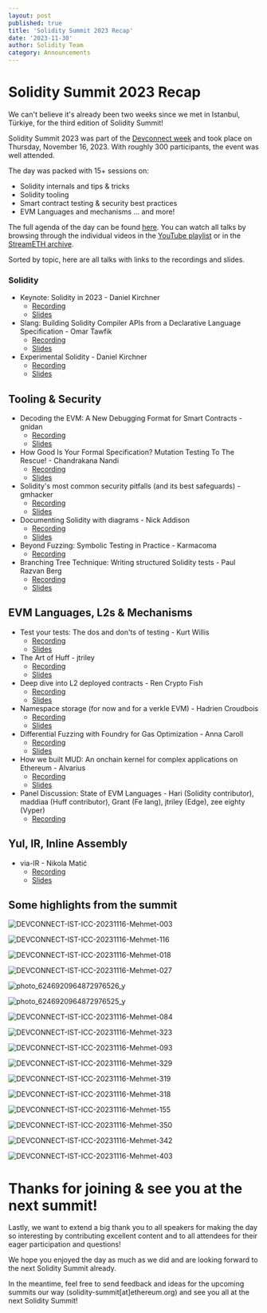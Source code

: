 ```yaml
---
layout: post
published: true
title: 'Solidity Summit 2023 Recap'
date: '2023-11-30'
author: Solidity Team
category: Announcements
---
```


# Solidity Summit 2023 Recap

We can't believe it's already been two weeks since we met in Istanbul, Türkiye, for the third edition of Solidity Summit!

Solidity Summit 2023 was part of the [Devconnect week](https://devconnect.org/) and took place on Thursday, November 16, 2023. With roughly 300 participants, the event was well attended.

The day was packed with 15+ sessions on:

- Solidity internals and tips & tricks
- Solidity tooling
- Smart contract testing & security best practices
- EVM Languages and mechanisms
... and more!

The full agenda of the day can be found [here](https://soliditylang.org/summit/). You can watch all talks by browsing through the individual videos in the [YouTube playlist](https://youtube.com/playlist?list=PLX8x7Zj6VeznJuVkZtRyKwseJdrr4mNsE&si=0j2Nr6x1UKu6A-MU) or in the [StreamETH archive](https://app.streameth.org/devconnect/solidity_summit/archive).

Sorted by topic, here are all talks with links to the recordings and slides.

### Solidity 

- Keynote: Solidity in 2023 - Daniel Kirchner
    - [Recording](https://www.youtube.com/watch?v=ngOIcYDdwvk&list=PLX8x7Zj6VeznJuVkZtRyKwseJdrr4mNsE&index=2)
    - [Slides](https://docs.google.com/presentation/d/1niz1wgjqC-pX0rOEaVXpsnI2Pl_ng16l/edit?usp=drive_link&ouid=105241612343296292788&rtpof=true&sd=true)
- Slang: Building Solidity Compiler APIs from a Declarative Language Specification - Omar Tawfik
    - [Recording](https://www.youtube.com/watch?v=OSeGhZlnz3Q&list=PLX8x7Zj6VeznJuVkZtRyKwseJdrr4mNsE&index=15)
    - [Slides](https://docs.google.com/presentation/d/1YRVobjHqBjE2HMjJPqUpZdQk3keyoubv/edit?usp=drive_link&ouid=105241612343296292788&rtpof=true&sd=true)
- Experimental Solidity - Daniel Kirchner
    - [Recording](https://www.youtube.com/watch?v=jX5VJ4wcJXM&list=PLX8x7Zj6VeznJuVkZtRyKwseJdrr4mNsE&index=17)
    - [Slides](https://docs.google.com/presentation/d/1Xx6CAWoAX8-8J8X_GfHPkGc4EvZjyhWi/edit?usp=drive_link&ouid=105241612343296292788&rtpof=true&sd=true)

## Tooling & Security

- Decoding the EVM: A New Debugging Format for Smart Contracts - gnidan
    - [Recording](https://www.youtube.com/watch?v=Qe3e3yg3S2A&list=PLX8x7Zj6VeznJuVkZtRyKwseJdrr4mNsE&index=3)
    - [Slides](https://docs.google.com/presentation/d/1uX-cp8gD1FaWHFKLoODxKV-QvMJTxKCN/edit?usp=drive_link&ouid=105241612343296292788&rtpof=true&sd=true)
- How Good Is Your Formal Specification? Mutation Testing To The Rescue! - Chandrakana Nandi
    - [Recording](https://www.youtube.com/watch?v=g3dxF7XfBWk&list=PLX8x7Zj6VeznJuVkZtRyKwseJdrr4mNsE&index=5)
    - [Slides](https://docs.google.com/presentation/d/15x46mKmXrv_zFGp6I5VYf7PaW-UTT1Px/edit?usp=drive_link&ouid=105241612343296292788&rtpof=true&sd=true)
- Solidity's most common security pitfalls (and its best safeguards) - gmhacker
    - [Recording](https://www.youtube.com/watch?v=e1W639-fdZw&list=PLX8x7Zj6VeznJuVkZtRyKwseJdrr4mNsE&index=8)
    - [Slides](https://docs.google.com/presentation/d/1tU75RSto5Ta7jpFRkjHIrsjBDZ3KmJcz/edit?usp=drive_link&ouid=105241612343296292788&rtpof=true&sd=true)
- Documenting Solidity with diagrams - Nick Addison
    - [Recording](https://www.youtube.com/watch?v=NAbTnPiVFWY&list=PLX8x7Zj6VeznJuVkZtRyKwseJdrr4mNsE&index=10)
    - [Slides](https://docs.google.com/presentation/d/1d5q1_phApORhdF9MlicQUxu725qH-Sem/edit?usp=drive_link&ouid=105241612343296292788&rtpof=true&sd=true)
- Beyond Fuzzing: Symbolic Testing in Practice - Karmacoma
    - [Recording](https://www.youtube.com/watch?v=GFCjG5KOetM&list=PLX8x7Zj6VeznJuVkZtRyKwseJdrr4mNsE&index=13)
- Branching Tree Technique: Writing structured Solidity tests - Paul Razvan Berg
    - [Recording](https://www.youtube.com/watch?v=0-EmbNVgFA4&list=PLX8x7Zj6VeznJuVkZtRyKwseJdrr4mNsE&index=14)
    - [Slides](https://prberg.com/presentations/solidity-summit-2023/)

## EVM Languages, L2s & Mechanisms

- Test your tests: The dos and don'ts of testing - Kurt Willis
    - [Recording](https://www.youtube.com/watch?v=7TcnUZGuk_s&list=PLX8x7Zj6VeznJuVkZtRyKwseJdrr4mNsE&index=6)
    - [Slides](https://docs.google.com/presentation/d/1uNdQbJVTKcNgK8pfw0SwdV3iRmsC4OWx/edit?usp=drive_link&ouid=105241612343296292788&rtpof=true&sd=true)
- The Art of Huff - jtriley
    - [Recording](https://www.youtube.com/watch?v=FxsQE6uJKI0&list=PLX8x7Zj6VeznJuVkZtRyKwseJdrr4mNsE&index=7)
    - [Slides](https://docs.google.com/presentation/d/1-TAgs3DJDEDaVDRWbWFQLhSm1MGBh0YD/edit?usp=drive_link&ouid=105241612343296292788&rtpof=true&sd=true)
- Deep dive into L2 deployed contracts - Ren Crypto Fish
    - [Recording](https://www.youtube.com/watch?v=tj-K5MoOJ7Y&list=PLX8x7Zj6VeznJuVkZtRyKwseJdrr4mNsE&index=9)
    - [Slides](https://docs.google.com/presentation/d/1zM0OcAfNYoseTxJ1wHQyHVe6I2g6any4/edit#slide=id.p1)
- Namespace storage (for now and for a verkle EVM) - Hadrien Croudbois
    - [Recording](https://youtu.be/sAcBfEIxqu8?si=7q8wzaWH6Ey6Yg-j)
    - [Slides](https://docs.google.com/presentation/d/1xyxC5_35phPiH9VrLGHE_T7Kc1WpdpV8/edit?usp=drive_link&ouid=105241612343296292788&rtpof=true&sd=true)
- Differential Fuzzing with Foundry for Gas Optimization - Anna Caroll
    - [Recording](https://youtu.be/wV8xuj-XsjA?si=hTe7LUKGVCjP7swA)
    - [Slides](https://docs.google.com/presentation/d/1fd-ynbDqTbeaC-k3nywNf_ZBSBecyKBK/edit?usp=drive_link&ouid=105241612343296292788&rtpof=true&sd=true)
- How we built MUD: An onchain kernel for complex applications on Ethereum - Alvarius
    - [Recording](https://www.youtube.com/watch?v=gQzZyWw71bo&list=PLX8x7Zj6VeznJuVkZtRyKwseJdrr4mNsE&index=16)
    - [Slides](https://docs.google.com/presentation/d/1uCPZA3JjCM6t3fKTpqalBj6up03J3_lf/edit?usp=drive_link&ouid=105241612343296292788&rtpof=true&sd=true)
- Panel Discussion: State of EVM Languages - Hari (Solidity contributor), maddiaa (Huff contributor), Grant (Fe lang), jtriley (Edge), zee eighty (Vyper)
    - [Recording](https://www.youtube.com/watch?v=uklnNmtdxSM&list=PLX8x7Zj6VeznJuVkZtRyKwseJdrr4mNsE&index=14)

## Yul, IR, Inline Assembly

- via-IR - Nikola Matić
    - [Recording](https://www.youtube.com/watch?v=3ljewa1__UM&list=PLX8x7Zj6VeznJuVkZtRyKwseJdrr4mNsE&index=4)
    - [Slides](https://docs.google.com/presentation/d/1p0-tWokrkwoEBrzq2-xjutcKPF_ubiHn/edit?usp=drive_link&ouid=105241612343296292788&rtpof=true&sd=true)

## Some highlights from the summit

![DEVCONNECT-IST-ICC-20231116-Mehmet-003](https://github.com/ethereum/solidity-website/assets/32997409/1439a20c-43d4-4fbf-9e9f-00f045c05ef6)

![DEVCONNECT-IST-ICC-20231116-Mehmet-116](https://github.com/ethereum/solidity-website/assets/32997409/20ed3fd2-8461-4785-9a3a-e35a618fe111)

![DEVCONNECT-IST-ICC-20231116-Mehmet-018](https://github.com/ethereum/solidity-website/assets/32997409/c5cbd8fa-612e-40fc-93bc-b4e6c8fddad2)

![DEVCONNECT-IST-ICC-20231116-Mehmet-027](https://github.com/ethereum/solidity-website/assets/32997409/4cf4fb24-c636-4316-952c-f620a25823d4)

![photo_6246920964872976526_y](https://github.com/ethereum/solidity-website/assets/32997409/23347d77-aed5-4995-8ef9-bac3c870547c)

![photo_6246920964872976525_y](https://github.com/ethereum/solidity-website/assets/32997409/63325582-35c6-4c34-ae54-84f8975d68f8)

![DEVCONNECT-IST-ICC-20231116-Mehmet-084](https://github.com/ethereum/solidity-website/assets/32997409/29f0d302-add4-42fa-ae83-165f6811b385)

![DEVCONNECT-IST-ICC-20231116-Mehmet-323](https://github.com/ethereum/solidity-website/assets/32997409/4d269928-fcef-4f82-92bb-08d5c02519ac)

![DEVCONNECT-IST-ICC-20231116-Mehmet-093](https://github.com/ethereum/solidity-website/assets/32997409/76345c13-8522-4902-a3bb-07cff02200cd)

![DEVCONNECT-IST-ICC-20231116-Mehmet-329](https://github.com/ethereum/solidity-website/assets/32997409/1386b483-ceb3-4219-ad87-acfdafb8f864)

![DEVCONNECT-IST-ICC-20231116-Mehmet-319](https://github.com/ethereum/solidity-website/assets/32997409/88dce92d-ae6b-4f97-8c14-0863df3d13b3)

![DEVCONNECT-IST-ICC-20231116-Mehmet-318](https://github.com/ethereum/solidity-website/assets/32997409/4fddbfd2-8471-4048-8e17-13ee1805cd2b)

![DEVCONNECT-IST-ICC-20231116-Mehmet-155](https://github.com/ethereum/solidity-website/assets/32997409/5998c464-1418-437b-82e0-3d217850440c)

![DEVCONNECT-IST-ICC-20231116-Mehmet-350](https://github.com/ethereum/solidity-website/assets/32997409/288fac04-e7a5-49ec-8481-4b03d1e975bf)

![DEVCONNECT-IST-ICC-20231116-Mehmet-342](https://github.com/ethereum/solidity-website/assets/32997409/e4342027-9c33-4b68-9cbb-63d77e08026d)

![DEVCONNECT-IST-ICC-20231116-Mehmet-403](https://github.com/ethereum/solidity-website/assets/32997409/6bcb3516-d19b-4861-a8c6-df61cf4f18b9)



# Thanks for joining & see you at the next summit!

Lastly, we want to extend a big thank you to all speakers for making the day so interesting by contributing excellent content and to all attendees for their eager participation and questions!

We hope you enjoyed the day as much as we did and are looking forward to the next Solidity Summit already.

In the meantime, feel free to send feedback and ideas for the upcoming summits our way (solidity-summit[at]ethereum.org) and see you all at the next Solidity Summit!

